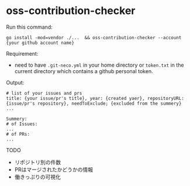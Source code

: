 # oss-contribution-checker

Run this command:
```
go install -mod=vendor ./...  && oss-contribution-checker --account {your github account name}
```
Requirement:
-  need to have `.git-neco.yml` in your home directory or `token.txt` in the current directory which contains a github personal token.

Output:
```
# list of your issues and prs
title: {your issue/pr's title}, year: {created yaer}, repositoryURL: {issue/pr's repository}, needToExclude; {excluded from the summery}
...

Summery:
# of Issues:
...
# of PRs:
...
```

TODO
- リポジトリ別の件数
- PRはマージされたかどうかの情報
- 働きっぷりの可視化
